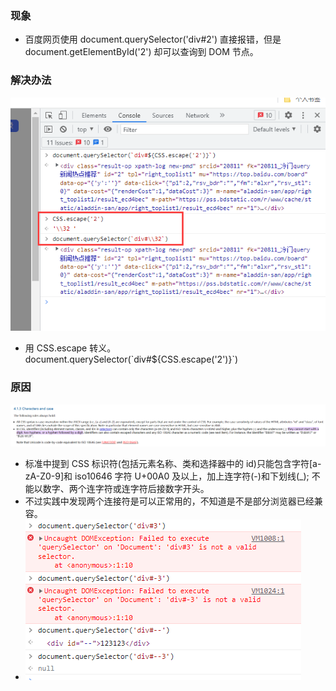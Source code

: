 ### 现象

- 百度网页使用 document.querySelector('div#2') 直接报错，但是 document.getElementById('2') 却可以查询到 DOM 节点。

### 解决办法

![solution](./solution.png)

- 用 CSS.escape 转义。 document.querySelector(\`div#${CSS.escape('2')}`)

### 原因

![standard](./standard.png)

- 标准中提到 CSS 标识符(包括元素名称、类和选择器中的 id)只能包含字符[a-zA-Z0-9]和 iso10646 字符 U+00A0 及以上，加上连字符(-)和下划线(\_); 不能以数字、两个连字符或连字符后接数字开头。
- 不过实践中发现两个连接符是可以正常用的，不知道是不是部分浏览器已经兼容。
- ![example](./example.png)
